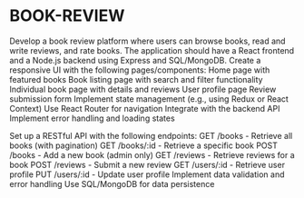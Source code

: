 # BOOK-REVIEW
Develop a book review platform where users can browse books, read and write reviews, and rate books. The application should have a React frontend and a Node.js backend using Express and SQL/MongoDB.
Create a responsive UI with the following pages/components:
Home page with featured books
Book listing page with search and filter functionality
Individual book page with details and reviews
User profile page
Review submission form
Implement state management (e.g., using Redux or React Context)
Use React Router for navigation
Integrate with the backend API
Implement error handling and loading states

Set up a RESTful API with the following endpoints:
GET /books - Retrieve all books (with pagination)
GET /books/:id - Retrieve a specific book
POST /books - Add a new book (admin only)
GET /reviews - Retrieve reviews for a book
POST /reviews - Submit a new review
GET /users/:id - Retrieve user profile
PUT /users/:id - Update user profile
Implement data validation and error handling
Use SQL/MongoDB for data persistence
